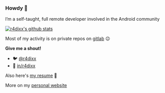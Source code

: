 ### Howdy 🤠

I’m a self-taught, full remote developer involved in the Android community

[![r4dixx's github stats](https://github-readme-stats.vercel.app/api?username=r4dixx&theme=blue-green)](https://github.com/r4dixx)

Most of my activity is on private repos on [gitlab](https://gitlab.com/asikel) 😉

**Give me a shout!**

- 🐦 [@r4dixx](https://twitter.com/r4dixx)
- 💼 [in/r4dixx](https://linkedin.com/in/r4dixx)

Also here's [my resume](https://ceev.io/@r4dixx) 👀

More on my [personal website](https://r4dixx.github.io/)
